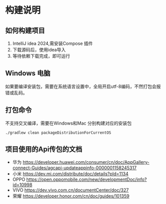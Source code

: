 # 构建说明

## 如何构建项目
1. IntelliJ idea 2024,需安装Compose 插件
2. 下载源码后，使用idea导入
3. 等待依赖下载完成，即可运行

## Windows 电脑
如果要编译安装包，需要在系统语言设置中，全局开启utf-8编码，不然打包会报错或乱码。

## 打包命令

不支持交叉编译，需要在Windows和Mac 分别构建对应的安装包

```shell
./gradlew clean packageDistributionForCurrentOS
```


## 项目使用的Api传包的文档

- 华为 https://developer.huawei.com/consumer/cn/doc/AppGallery-connect-Guides/agcapi-updateappinfo-0000001158245317
- 小米 https://dev.mi.com/distribute/doc/details?pId=1134
- OPPO https://open.oppomobile.com/new/developmentDoc/info?id=10998
- VIVO https://dev.vivo.com.cn/documentCenter/doc/327
- 荣耀 https://developer.honor.com/cn/doc/guides/101359
